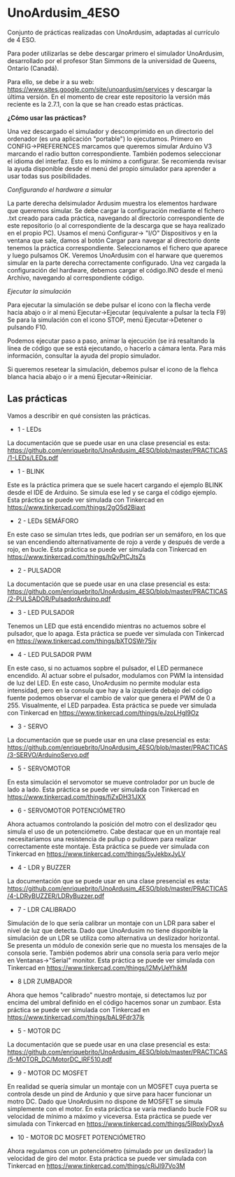 # UnoArdusim_4ESO
Conjunto de prácticas realizadas con UnoArdusim, adaptadas al currículo de 4 ESO.

Para poder utilizarlas se debe descargar primero el simulador UnoArdusim, desarrollado por el profesor Stan Simmons de la universidad de Queens, Ontario (Canadá).

Para ello, se debe ir a su web:
https://www.sites.google.com/site/unoardusim/services
y descargar la última versión.
En el momento de crear este repositorio la versión más reciente es la 2.7.1, con la que se han creado estas prácticas.

**¿Cómo usar las prácticas?**

Una vez descargado el simulador y descomprimido en un directorio del ordenador (es una aplicación "portable") lo ejecutamos.
Primero en CONFIG->PREFERENCES marcamos que queremos simular Arduino V3 marcando el radio button correspondiente. También podemos seleccionar el idioma del interfaz. Esto es lo mínimo a configurar. Se recomienda revisar la ayuda disponible desde el menú del propio simulador para aprender a usar todas sus posibilidades.

_Configurando el hardware a simular_

La parte derecha delsimulador Ardusim muestra los elementos hardware que queremos simular. Se debe cargar la configuración mediante el fichero .txt creado para cada práctica, navegando al directorio correspondiente de este repositorio (o al correspondiente de la descarga que se haya realizado en el propio PC). Usamos el menú Configurar-> "I/O" Dispositivos y en la ventana que sale, damos al botón Cargar para navegar al directorio donte tenemos la práctica correspondiente. Seleccionamos el fichero que aparece y luego pulsamos OK. Veremos UnoArdusim con el harware que queremos simular en la parte derecha correctamente configurado.
Una vez cargada la configuración del hardware, debemos cargar el código.INO desde el menú Archivo, navegando al correspondiente código.

_Ejecutar la simulación_

Para ejecutar la simulación se debe pulsar el icono con la flecha verde hacia abajo o ir al menú Ejecutar->Ejecutar (equivalente a pulsar la tecla F9)
Se para la simulación con el icono STOP, menú Ejecutar->Detener o pulsando F10.

Podemos ejecutar paso a paso, animar la ejecución (se irá resaltando la línea de código que se está ejecutando, o hacerlo a cámara lenta. Para más información, consultar la ayuda del propio simulador.

Si queremos resetear la simulación, debemos pulsar el icono de la flehca blanca hacia abajo o ir a menú Ejecutar->Reiniciar.

## Las prácticas

Vamos a describir en qué consisten las prácticas.

- 1 - LEDs

La documentación que se puede usar en una clase presencial es esta:
https://github.com/enriquebrito/UnoArdusim_4ESO/blob/master/PRACTICAS/1-LEDs/LEDs.pdf


  * 1 - BLINK
  
  Este es la práctica primera que se suele hacert cargando el ejemplo BLINK desde el IDE de Arduino. Se simula ese led y se carga el código ejemplo.
  Esta práctica se puede ver simulada con Tinkercad en https://www.tinkercad.com/things/2gO5d2Biaxt
  
  
  * 2 - LEDs SEMÁFORO
  
  En este caso se simulan trtes leds, que podrían ser un semáforo, en los que se van encendiendo alternativamente de rojo a verde y después de verde a rojo, en bucle.
  Esta práctica se puede ver simulada con Tinkercad en https://www.tinkercad.com/things/hQvPtCJtsZs

  
- 2 - PULSADOR

La documentación que se puede usar en una clase presencial es esta:
https://github.com/enriquebrito/UnoArdusim_4ESO/blob/master/PRACTICAS/2-PULSADOR/PulsadorArduino.pdf


  * 3 - LED PULSADOR
  
  Tenemos un LED que está encendido mientras no actuemos sobre el pulsador, que lo apaga.
  Esta práctica se puede ver simulada con Tinkercad en https://www.tinkercad.com/things/bXTOSWr75jv

  
  * 4 - LED PULSADOR PWM
  
  En este caso, si no actuamos sopbre el pulsador, el LED permanece encendido. Al actuar sobre el pulsador, modulamos con PWM la intensidad de luz del LED. En este caso, UnoArdusim no permite modular esta intensidad, pero en la consula que hay a la izquierda debajo del código fuente podemos observar el cambio de valor que genera el PWM de 0 a 255. Visualmente, el LED parpadea.
  Esta práctica se puede ver simulada con Tinkercad en https://www.tinkercad.com/things/eJzoLHgI9Oz
  
- 3 - SERVO

La documentación que se puede usar en una clase presencial es esta:
https://github.com/enriquebrito/UnoArdusim_4ESO/blob/master/PRACTICAS/3-SERVO/ArduinoServo.pdf


  * 5 - SERVOMOTOR
  
  En esta simulación el servomotor se mueve controlador por un bucle de lado a lado.
 Esta práctica se puede ver simulada con Tinkercad en https://www.tinkercad.com/things/fiZxDH31JXX
  
  
  * 6 - SERVOMOTOR POTENCIÓMETRO
  
  Ahora actuamos controlando la posición del motro con el deslizador qeu simula el uso de un potenciómetro. Cabe destacar que en un montaje real necesitaríamos una resistencia de pullup o pulldown para realizar correctamente este montaje.
  Esta práctica se puede ver simulada con Tinkercad en https://www.tinkercad.com/things/5yJekbxJyLV
  
  
- 4 - LDR y BUZZER

La documentación que se puede usar en una clase presencial es esta:
https://github.com/enriquebrito/UnoArdusim_4ESO/blob/master/PRACTICAS/4-LDRyBUZZER/LDRyBuzzer.pdf


  * 7 - LDR CALIBRADO
  
  Simulación de lo que sería calibrar un montaje con un LDR para saber el nivel de luz que detecta. Dado que UnoArdusim no tiene disponible la simulación de un LDR se utiliza como alternativa un deslizador horizontal. Se presenta un módulo de conexión serie que no muesta los mensajes de la consola serie. También podemos abrir una consola seria para verlo mejor en Ventanas->"Serial" monitor.
  Esta práctica se puede ver simulada con Tinkercad en https://www.tinkercad.com/things/l2MyUeYhikM

  
  * 8 LDR ZUMBADOR
  
  Ahora que hemos "calibrado" nuestro montaje, si detectamos luz por encima del umbral definido en el código hacemos sonar un zumbaor.
  Esta práctica se puede ver simulada con Tinkercad en https://www.tinkercad.com/things/bAL9Fdr37Ik
  
- 5 - MOTOR DC

La documentación que se puede usar en una clase presencial es esta:
https://github.com/enriquebrito/UnoArdusim_4ESO/blob/master/PRACTICAS/5-MOTOR_DC/MotorDC_IRF510.pdf


  * 9 - MOTOR DC MOSFET
  
  En realidad se quería simular un montaje con un MOSFET cuya puerta se controla desde un pind de Ardunio y que sirve para hacer funcionar un motro DC. Dado que UnoArdusim no dispone de MOSFET se simula simplemente con el motor. En esta práctica se varía mediando bucle FOR su velocidad de mínimo a máximo y viceversa.
  Esta práctica se puede ver simulada con Tinkercad en https://www.tinkercad.com/things/5IRpxlyDyxA

  
  * 10 - MOTOR DC MOSFET POTENCIÓMETRO
  
  Ahora regulamos con un potenciómetro (simulado por un deslizador) la velocidad de giro del motor.
  Esta práctica se puede ver simulada con Tinkercad en https://www.tinkercad.com/things/cRiJl97Vo3M
  




